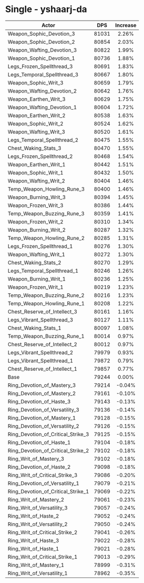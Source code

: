 # Single - yshaarj-da
| Actor | DPS | Increase |
|---|:---:|:---:|
|Weapon_Sophic_Devotion_3|81031|2.26%|
|Weapon_Sophic_Devotion_2|80854|2.03%|
|Weapon_Wafting_Devotion_3|80822|1.99%|
|Weapon_Sophic_Devotion_1|80736|1.88%|
|Legs_Frozen_Spellthread_3|80691|1.83%|
|Legs_Temporal_Spellthread_3|80667|1.80%|
|Weapon_Sophic_Writ_3|80659|1.79%|
|Weapon_Wafting_Devotion_2|80642|1.76%|
|Weapon_Earthen_Writ_3|80629|1.75%|
|Weapon_Wafting_Devotion_1|80604|1.72%|
|Weapon_Earthen_Writ_2|80538|1.63%|
|Weapon_Sophic_Writ_2|80524|1.62%|
|Weapon_Wafting_Writ_3|80520|1.61%|
|Legs_Temporal_Spellthread_2|80475|1.55%|
|Chest_Waking_Stats_3|80470|1.55%|
|Legs_Frozen_Spellthread_2|80468|1.54%|
|Weapon_Earthen_Writ_1|80442|1.51%|
|Weapon_Sophic_Writ_1|80432|1.50%|
|Weapon_Wafting_Writ_2|80404|1.46%|
|Temp_Weapon_Howling_Rune_3|80400|1.46%|
|Weapon_Burning_Writ_3|80394|1.45%|
|Weapon_Frozen_Writ_3|80386|1.44%|
|Temp_Weapon_Buzzing_Rune_3|80359|1.41%|
|Weapon_Frozen_Writ_2|80310|1.34%|
|Weapon_Burning_Writ_2|80287|1.32%|
|Temp_Weapon_Howling_Rune_2|80285|1.31%|
|Legs_Frozen_Spellthread_1|80276|1.30%|
|Weapon_Wafting_Writ_1|80272|1.30%|
|Chest_Waking_Stats_2|80270|1.29%|
|Legs_Temporal_Spellthread_1|80246|1.26%|
|Weapon_Burning_Writ_1|80236|1.25%|
|Weapon_Frozen_Writ_1|80219|1.23%|
|Temp_Weapon_Buzzing_Rune_2|80216|1.23%|
|Temp_Weapon_Howling_Rune_1|80208|1.22%|
|Chest_Reserve_of_Intellect_3|80161|1.16%|
|Legs_Vibrant_Spellthread_3|80127|1.11%|
|Chest_Waking_Stats_1|80097|1.08%|
|Temp_Weapon_Buzzing_Rune_1|80014|0.97%|
|Chest_Reserve_of_Intellect_2|80012|0.97%|
|Legs_Vibrant_Spellthread_2|79979|0.93%|
|Legs_Vibrant_Spellthread_1|79872|0.79%|
|Chest_Reserve_of_Intellect_1|79857|0.77%|
|Base|79244|0.00%|
|Ring_Devotion_of_Mastery_3|79214|-0.04%|
|Ring_Devotion_of_Mastery_2|79161|-0.10%|
|Ring_Devotion_of_Haste_3|79143|-0.13%|
|Ring_Devotion_of_Versatility_3|79136|-0.14%|
|Ring_Devotion_of_Mastery_1|79128|-0.15%|
|Ring_Devotion_of_Versatility_2|79126|-0.15%|
|Ring_Devotion_of_Critical_Strike_3|79125|-0.15%|
|Ring_Devotion_of_Haste_1|79104|-0.18%|
|Ring_Devotion_of_Critical_Strike_2|79102|-0.18%|
|Ring_Writ_of_Mastery_3|79102|-0.18%|
|Ring_Devotion_of_Haste_2|79098|-0.18%|
|Ring_Writ_of_Critical_Strike_3|79086|-0.20%|
|Ring_Devotion_of_Versatility_1|79079|-0.21%|
|Ring_Devotion_of_Critical_Strike_1|79069|-0.22%|
|Ring_Writ_of_Mastery_2|79061|-0.23%|
|Ring_Writ_of_Versatility_3|79057|-0.24%|
|Ring_Writ_of_Haste_2|79052|-0.24%|
|Ring_Writ_of_Versatility_2|79050|-0.24%|
|Ring_Writ_of_Critical_Strike_2|79041|-0.26%|
|Ring_Writ_of_Haste_3|79022|-0.28%|
|Ring_Writ_of_Haste_1|79021|-0.28%|
|Ring_Writ_of_Critical_Strike_1|79013|-0.29%|
|Ring_Writ_of_Mastery_1|78999|-0.31%|
|Ring_Writ_of_Versatility_1|78962|-0.35%|

